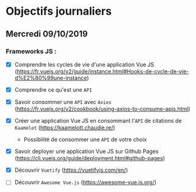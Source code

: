 # Objectifs journaliers

## Mercredi 09/10/2019


### Frameworks JS : 

  * [x] Comprendre les cycles de vie d'une application Vue JS
    (https://fr.vuejs.org/v2/guide/instance.html#Hooks-de-cycle-de-vie-d%E2%80%99une-instance)

  * [x] Comprendre ce qu'est une `API`

  * [x] Savoir consommer une `API` avec `Axios`
    (https://fr.vuejs.org/v2/cookbook/using-axios-to-consume-apis.html)


  * [x] Créer une application Vue JS en consommant l'`API` de citations de `Kaamelot` (https://kaamelott.chaudie.re/)

    * Possibilité de consommer une `API` de votre choix

  * [x] Savoir deployer une application Vue JS sur Github Pages
    (https://cli.vuejs.org/guide/deployment.html#github-pages)

  * [x] Découvrir `Vuetify` (https://vuetifyjs.com/en/)

  * [ ] Découvrir `Awesome Vue.js` (https://awesome-vue.js.org/)
